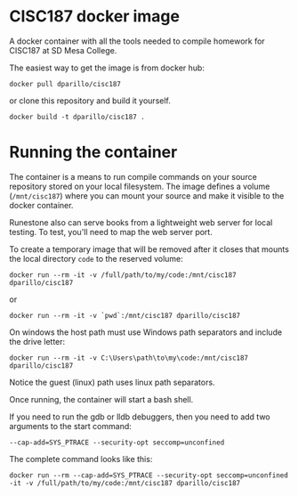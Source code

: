 # CISC187 docker image
A docker container with all the tools needed to
compile homework for CISC187 at SD Mesa College.

The easiest way to get the image is from docker hub:

```
docker pull dparillo/cisc187
```

or clone this repository and build it yourself.

```
docker build -t dparillo/cisc187 .
```
  
# Running the container
The container is a means to run compile commands on your source repository stored
on your local filesystem.
The image defines a volume (`/mnt/cisc187`) where you can mount your source
and make it visible to the docker container.

Runestone also can serve books from a lightweight web server for local testing.
To test, you'll need to map the web server port.

To create a temporary image that will be removed after it closes that
mounts the local directory `code` to the reserved volume:

```
docker run --rm -it -v /full/path/to/my/code:/mnt/cisc187 dparillo/cisc187
```

or 

```
docker run --rm -it -v `pwd`:/mnt/cisc187 dparillo/cisc187
```

On windows the host path must use Windows path separators
and include the drive letter:

```
docker run --rm -it -v C:\Users\path\to\my\code:/mnt/cisc187 dparillo/cisc187
```

Notice the guest (linux) path uses linux path separators.

Once running, the container will start a bash shell.

If you need to run the gdb or lldb debuggers,
then you need to add two arguments to the start command:

```
--cap-add=SYS_PTRACE --security-opt seccomp=unconfined
```
 
The complete command looks like this:

```
docker run --rm --cap-add=SYS_PTRACE --security-opt seccomp=unconfined -it -v /full/path/to/my/code:/mnt/cisc187 dparillo/cisc187
```


